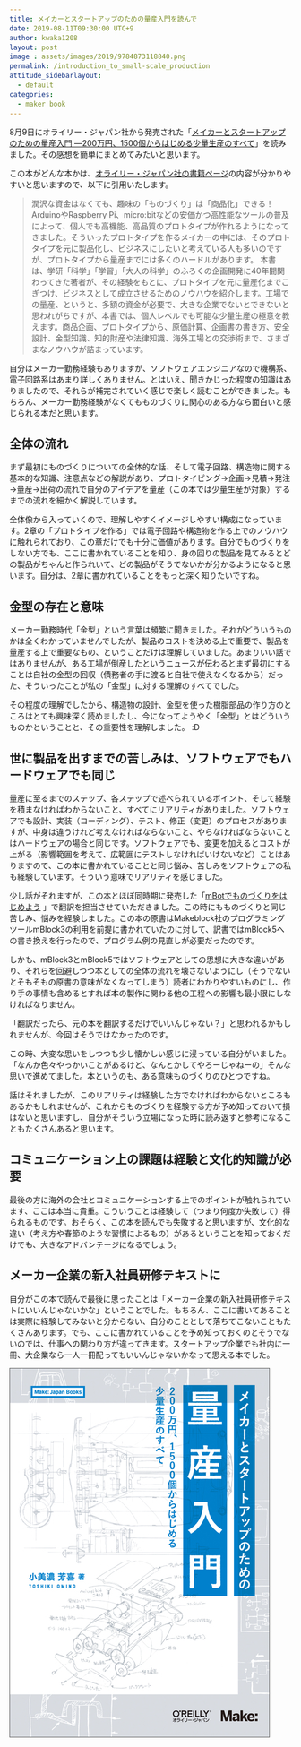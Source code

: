 ```yaml
---
title: メイカーとスタートアップのための量産入門を読んで
date: 2019-08-11T09:30:00 UTC+9
author: kwaka1208
layout: post
image : assets/images/2019/9784873118840.png
permalink: /introduction_to_small-scale_production
attitude_sidebarlayout:
  - default
categories:
  - maker book
---
```

8月9日にオライリー・ジャパン社から発売された「[メイカーとスタートアップのための量産入門 ―200万円、1500個からはじめる少量生産のすべて](https://www.oreilly.co.jp/books/9784873118840/)」を読みました。その感想を簡単にまとめてみたいと思います。

この本がどんな本かは、[オライリー・ジャパン社の書籍ページ](https://www.oreilly.co.jp/books/9784873118840/)の内容が分かりやすいと思いますので、以下に引用いたします。

> 潤沢な資金はなくても、趣味の「ものづくり」は「商品化」できる！
> ArduinoやRaspberry Pi、micro:bitなどの安価かつ高性能なツールの普及によって、個人でも高機能、高品質のプロトタイプが作れるようになってきました。そういったプロトタイプを作るメイカーの中には、そのプロトタイプを元に製品化し、ビジネスにしたいと考えている人も多いのですが、プロトタイプから量産までには多くのハードルがあります。
> 本書は、学研「科学」「学習」「大人の科学」のふろくの企画開発に40年間関わってきた著者が、その経験をもとに、プロトタイプを元に量産化までこぎつけ、ビジネスとして成立させるためのノウハウを紹介します。工場での量産、というと、多額の資金が必要で、大きな企業でないとできないと思われがちですが、本書では、個人レベルでも可能な少量生産の極意を教えます。商品企画、プロトタイプから、原価計算、企画書の書き方、安全設計、金型知識、知的財産や法律知識、海外工場との交渉術まで、さまざまなノウハウが詰まっています。

自分はメーカー勤務経験もありますが、ソフトウェアエンジニアなので機構系、電子回路系はあまり詳しくありません。とはいえ、聞きかじった程度の知識はありましたので、それらが補完されていく感じで楽しく読むことができました。もちろん、メーカー勤務経験がなくてもものづくりに関心のある方なら面白いと感じられる本だと思います。

## 全体の流れ
まず最初にものづくりについての全体的な話、そして電子回路、構造物に関する基本的な知識、注意点などの解説があり、プロトタイピング→企画→見積→発注→量産→出荷の流れで自分のアイデアを量産（この本では少量生産が対象）するまでの流れを細かく解説しています。

全体像から入っていくので、理解しやすくイメージしやすい構成になっています。2章の「プロトタイプを作る」では電子回路や構造物を作る上でのノウハウに触れられており、この章だけでも十分に価値があります。自分でものづくりをしない方でも、ここに書かれていることを知り、身の回りの製品を見てみるとどの製品がちゃんと作られいて、どの製品がそうでないかが分かるようになると思います。自分は、2章に書かれていることをもっと深く知りたいですね。

## 金型の存在と意味
メーカー勤務時代「金型」という言葉は頻繁に聞きました。それがどういうものかは全くわかっていませんでしたが、製品のコストを決める上で重要で、製品を量産する上で重要なもの、ということだけは理解していました。あまりいい話ではありませんが、ある工場が倒産したというニュースが伝わるとまず最初にすることは自社の金型の回収（債務者の手に渡ると自社で使えなくなるから）だった、そういったことが私の「金型」に対する理解のすべてでした。

その程度の理解でしたから、構造物の設計、金型を使った樹脂部品の作り方のところはとても興味深く読めましたし、今になってようやく「金型」とはどういうものかということと、その重要性を理解しました。 :D

## 世に製品を出すまでの苦しみは、ソフトウェアでもハードウェアでも同じ
量産に至るまでのステップ、各ステップで述べられているポイント、そして経験を積まなければわからないこと、すべてにリアリティがありました。ソフトウェアでも設計、実装（コーディング）、テスト、修正（変更）のプロセスがありますが、中身は違うけれど考えなければならないこと、やらなければならないことはハードウェアの場合と同じです。ソフトウェアでも、変更を加えるとコストが上がる（影響範囲を考えて、広範囲にテストしなければいけないなど）ことはありますので、この本に書かれていることと同じ悩み、苦しみをソフトウェアの私も経験しています。そういう意味でリアリティを感じました。

少し話がそれますが、この本とほぼ同時期に発売した「[mBotでものづくりをはじめよう](https://www.oreilly.co.jp/books/9784873118796/) 」で翻訳を担当させていただきました。この時にもものづくりと同じ苦しみ、悩みを経験しました。この本の原書はMakeblock社のプログラミングツールmBlock3の利用を前提に書かれていたのに対して、訳書ではmBlock5への書き換えを行ったので、プログラム例の見直しが必要だったのです。

しかも、mBlock3とmBlock5ではソフトウェアとしての思想に大きな違いがあり、それらを回避しつつ本としての全体の流れを壊さないようにし（そうでないとそもそもの原書の意味がなくなってしまう）読者にわかりやすいものにし、作り手の事情も含めるとすれば本の製作に関わる他の工程への影響も最小限にしなければなりません。

「翻訳だったら、元の本を翻訳するだけでいいんじゃない？」と思われるかもしれませんが、今回はそうではなかったのです。

この時、大変な思いをしつつも少し懐かしい感じに浸っている自分がいました。「なんか色々やっかいことがあるけど、なんとかしてやろーじゃねーの」そんな思いで進めてました。本というのも、ある意味ものづくりのひとつですね。

話はそれましたが、このリアリティは経験した方でなければわからないところもあるかもしれませんが、これからものづくりを経験する方が予め知っておいて損はないと思いますし、自分がそういう立場になった時に読み返すと参考になることもたくさんあると思います。

## コミュニケーション上の課題は経験と文化的知識が必要
最後の方に海外の会社とコミュニケーションする上でのポイントが触れられています、ここは本当に貴重。こういうことは経験して（つまり何度か失敗して）得られるものです。おそらく、この本を読んでも失敗すると思いますが、文化的な違い（考え方や春節のような習慣によるもの）があるということを知っておくだけでも、大きなアドバンテージになるでしょう。	

## メーカー企業の新入社員研修テキストに
自分がこの本で読んで最後に思ったことは「メーカー企業の新入社員研修テキストにいいんじゃないかな」ということでした。もちろん、ここに書いてあることは実際に経験してみないと分からない、自分のこととして落ちてこないこともたくさんあります。でも、ここに書かれていることを予め知っておくのとそうでないのでは、仕事への関わり方が違ってきます。スタートアップ企業でも社内に一冊、大企業なら一人一冊配ってもいいんじゃないかなって思える本でした。

![メイカーとスタートアップのための量産入門 ―200万円、1500個からはじめる少量生産のすべて](/assets/images/2019/9784873118840.png)
